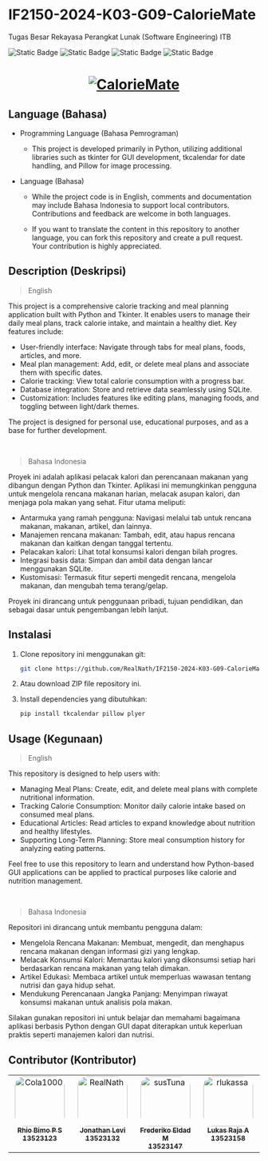 # IF2150-2024-K03-G09-CalorieMate
Tugas Besar Rekayasa Perangkat Lunak (Software Engineering) ITB

![Static Badge](https://img.shields.io/badge/Project%20Status-Finished%20-brightgreen)
![Static Badge](https://img.shields.io/badge/License-MIT-red)
![Static Badge](https://img.shields.io/badge/Project-Software%20Engineering-purple)
![Static Badge](https://img.shields.io/badge/Language-Python-fff700)

<h1 align="center">
  <a href="https://git.io/typing-svg"><img src="https://readme-typing-svg.herokuapp.com?font=Righteous&pause=1000&color=FFFFFFFF&size=35&center=true&vCenter=true&random=false&width=435&lines=Welcome+To+CalorieMate+!" alt="CalorieMate" /></a>
</h1>

## Language (Bahasa)

- Programming Language (Bahasa Pemrograman)

    - This project is developed primarily in Python, utilizing additional libraries such as tkinter for GUI development, tkcalendar for date handling, and Pillow for image processing.

- Language (Bahasa)
 
    - While the project code is in English, comments and documentation may include Bahasa Indonesia to support local contributors. Contributions and feedback are welcome in both languages. 
  
    - If you want to translate the content in this repository to another language, you can fork this repository and create a pull request. Your contribution is highly appreciated.

## Description (Deskripsi)

>English

This project is a comprehensive calorie tracking and meal planning application built with Python and Tkinter. It enables users to manage their daily meal plans, track calorie intake, and maintain a healthy diet. Key features include:
  
  - User-friendly interface: Navigate through tabs for meal plans, foods, articles, and more.
  - Meal plan management: Add, edit, or delete meal plans and associate them with specific dates.
  - Calorie tracking: View total calorie consumption with a progress bar.
  - Database integration: Store and retrieve data seamlessly using SQLite.
  -  Customization: Includes features like editing plans, managing foods, and toggling between light/dark themes.

The project is designed for personal use, educational purposes, and as a base for further development.

<br>

>Bahasa Indonesia

Proyek ini adalah aplikasi pelacak kalori dan perencanaan makanan yang dibangun dengan Python dan Tkinter. Aplikasi ini memungkinkan pengguna untuk mengelola rencana makanan harian, melacak asupan kalori, dan menjaga pola makan yang sehat. Fitur utama meliputi:

- Antarmuka yang ramah pengguna: Navigasi melalui tab untuk rencana makanan, makanan, artikel, dan lainnya.
- Manajemen rencana makanan: Tambah, edit, atau hapus rencana makanan dan kaitkan dengan tanggal tertentu.
- Pelacakan kalori: Lihat total konsumsi kalori dengan bilah progres.
- Integrasi basis data: Simpan dan ambil data dengan lancar menggunakan SQLite.
- Kustomisasi: Termasuk fitur seperti mengedit rencana, mengelola makanan, dan mengubah tema terang/gelap.

Proyek ini dirancang untuk penggunaan pribadi, tujuan pendidikan, dan sebagai dasar untuk pengembangan lebih lanjut.

## Instalasi

1. Clone repository ini menggunakan git:

   ```bash
   git clone https://github.com/RealNath/IF2150-2024-K03-G09-CalorieMate.git
   ```

2. Atau download ZIP file repository ini.

3. Install dependencies yang dibutuhkan:

   ```bash
   pip install tkcalendar pillow plyer
   ```

## Usage (Kegunaan)

>English

This repository is designed to help users with:

- Managing Meal Plans: Create, edit, and delete meal plans with complete nutritional information.
- Tracking Calorie Consumption: Monitor daily calorie intake based on consumed meal plans.
- Educational Articles: Read articles to expand knowledge about nutrition and healthy lifestyles.
- Supporting Long-Term Planning: Store meal consumption history for analyzing eating patterns.

Feel free to use this repository to learn and understand how Python-based GUI applications can be applied to practical purposes like calorie and nutrition management.

<br>

> Bahasa Indonesia

Repositori ini dirancang untuk membantu pengguna dalam:

- Mengelola Rencana Makanan: Membuat, mengedit, dan menghapus rencana makanan dengan informasi gizi yang lengkap.
- Melacak Konsumsi Kalori: Memantau kalori yang dikonsumsi setiap hari berdasarkan rencana makanan yang telah dimakan.
- Artikel Edukasi: Membaca artikel untuk memperluas wawasan tentang nutrisi dan gaya hidup sehat.
- Mendukung Perencanaan Jangka Panjang: Menyimpan riwayat konsumsi makanan untuk analisis pola makan.

Silakan gunakan repositori ini untuk belajar dan memahami bagaimana aplikasi berbasis Python dengan GUI dapat diterapkan untuk keperluan praktis seperti manajemen kalori dan nutrisi.

## Contributor (Kontributor)

<table>
  <tbody>
    <tr>
      <td align="center" valign="top" width="14.28%"><a href="https://github.com/Cola1000"><img style="border-radius: 20%" src="https://avatars.githubusercontent.com/u/143616767?v=4" width="100px;" alt="Cola1000"/><br /><sub><b>Rhio Bimo P S <br /> 13523123 </b></sub></a><br /></td>
      <td align="center" valign="top" width="14.28%"><a href="https://github.com/RealNath"><img style="border-radius: 20%" src="https://avatars.githubusercontent.com/u/87565567?v=4" width="100px;" alt="RealNath"/><br /><sub><b>Jonathan Levi <br /> 13523132 </b></sub></a><br /></td>
      <td align="center" valign="top" width="14.28%"><a href="https://github.com/susTuna"><img style="border-radius: 20%" src="https://avatars.githubusercontent.com/u/148179846?v=4" width="100px;" alt="susTuna"/><br /><sub><b>Frederiko Eldad M <br /> 13523147 </b></sub></a><br /></td>
      <td align="center" valign="top" width="14.28%"><a href="https://github.com/rlukassa"><img style="border-radius: 20%" src="https://avatars.githubusercontent.com/u/164935134?v=4" width="100px;" alt="rlukassa"/><br /><sub><b>Lukas Raja A <br /> 13523158 </b></sub></a><br /></td>
    </tr>
  </tbody>
</table>
